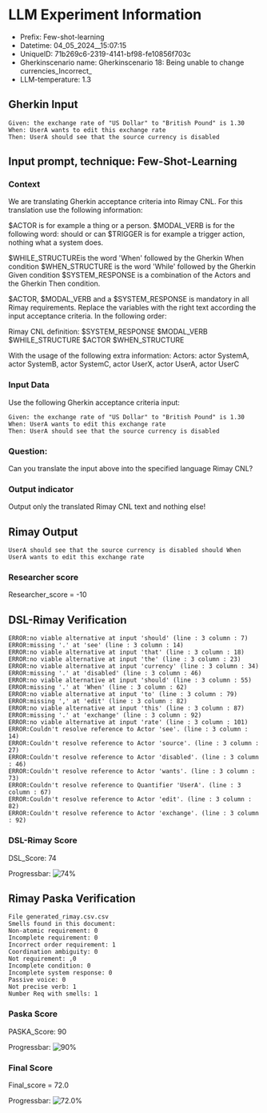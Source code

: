 

# LLM Experiment Information
* Prefix:   Few-shot-learning
* Datetime: 04_05_2024__15:07:15
* UniqueID: 71b269c6-2319-4141-bf98-fe10856f703c
* Gherkinscenario name: Gherkinscenario 18: Being unable to change currencies_Incorrect_
* LLM-temperature: 1.3

        

## Gherkin Input
```
Given: the exchange rate of "US Dollar" to "British Pound" is 1.30
When: UserA wants to edit this exchange rate
Then: UserA should see that the source currency is disabled
```
    



## Input prompt, technique: Few-Shot-Learning


### Context
We are translating Gherkin acceptance criteria into Rimay CNL.
For this translation use the following information:

$ACTOR is for example a thing or a person.
$MODAL_VERB is for  the following word: should or can
$TRIGGER is for example a trigger action, nothing what a system does.

$WHILE_STRUCTUREis the word  'When' followed by the Gherkin When condition
$WHEN_STRUCTURE  is the word 'While' followed by the Gherkin Given condition 
$SYSTEM_RESPONSE is a combination of the Actors and the Gherkin Then condition.

$ACTOR, $MODAL_VERB and a $SYSTEM_RESPONSE is mandatory in all Rimay requirements.
Replace the variables with the right text according the input acceptance criteria.
In the following order: 

Rimay CNL definition: $SYSTEM_RESPONSE $MODAL_VERB $WHILE_STRUCTURE $ACTOR $WHEN_STRUCTURE

With the usage of the following extra information:
Actors: actor SystemA, actor SystemB, actor SystemC, actor UserX, actor UserA, actor UserC


        

### Input Data
Use the following Gherkin acceptance criteria input: 
```
Given: the exchange rate of "US Dollar" to "British Pound" is 1.30
When: UserA wants to edit this exchange rate
Then: UserA should see that the source currency is disabled
```

### Question:
Can you translate the input above into the specified language Rimay CNL?

### Output indicator
Output only the translated Rimay CNL text and nothing else!


## Rimay Output
```
UserA should see that the source currency is disabled should When UserA wants to edit this exchange rate
``` 
            

### Researcher score
Researcher_score = -10




## DSL-Rimay Verification
```
ERROR:no viable alternative at input 'should' (line : 3 column : 7)
ERROR:missing '.' at 'see' (line : 3 column : 14)
ERROR:no viable alternative at input 'that' (line : 3 column : 18)
ERROR:no viable alternative at input 'the' (line : 3 column : 23)
ERROR:no viable alternative at input 'currency' (line : 3 column : 34)
ERROR:missing '.' at 'disabled' (line : 3 column : 46)
ERROR:no viable alternative at input 'should' (line : 3 column : 55)
ERROR:missing '.' at 'When' (line : 3 column : 62)
ERROR:no viable alternative at input 'to' (line : 3 column : 79)
ERROR:missing ',' at 'edit' (line : 3 column : 82)
ERROR:no viable alternative at input 'this' (line : 3 column : 87)
ERROR:missing '.' at 'exchange' (line : 3 column : 92)
ERROR:no viable alternative at input 'rate' (line : 3 column : 101)
ERROR:Couldn't resolve reference to Actor 'see'. (line : 3 column : 14)
ERROR:Couldn't resolve reference to Actor 'source'. (line : 3 column : 27)
ERROR:Couldn't resolve reference to Actor 'disabled'. (line : 3 column : 46)
ERROR:Couldn't resolve reference to Actor 'wants'. (line : 3 column : 73)
ERROR:Couldn't resolve reference to Quantifier 'UserA'. (line : 3 column : 67)
ERROR:Couldn't resolve reference to Actor 'edit'. (line : 3 column : 82)
ERROR:Couldn't resolve reference to Actor 'exchange'. (line : 3 column : 92)

```
### DSL-Rimay Score
DSL_Score: 74

Progressbar: ![74%](https://progress-bar.dev/74)

            


## Rimay Paska Verification
```
File generated_rimay.csv.csv
Smells found in this document: 
Non-atomic requirement: 0
Incomplete requirement: 0
Incorrect order requirement: 1
Coordination ambiguity: 0
Not requirement: ,0
Incomplete condition: 0
Incomplete system response: 0
Passive voice: 0
Not precise verb: 1
Number Req with smells: 1

```
### Paska Score
PASKA_Score: 90

Progressbar: ![90%](https://progress-bar.dev/90)

            

### Final Score
Final_score = 72.0

Progressbar: ![72.0%](https://progress-bar.dev/72.0)

